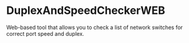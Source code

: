# DuplexAndSpeedCheckerWEB

Web-based tool that allows you to check a list of network switches for correct port speed and duplex.  